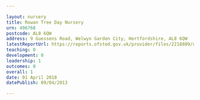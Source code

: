 ```yaml
---

layout: nursery
title: Rowan Tree Day Nursery
urn: 496768
postcode: AL8 6QW
address: 9 Guessens Road, Welwyn Garden City, Hertfordshire, AL8 6QW
latestReportUrl: https://reports.ofsted.gov.uk/provider/files/2218809/urn/496768.pdf
teaching: 0
development: 0
leadership: 1
outcomes: 0
overall: 1
date: 01 April 2018 
datePublish: 09/04/2013

---
```

